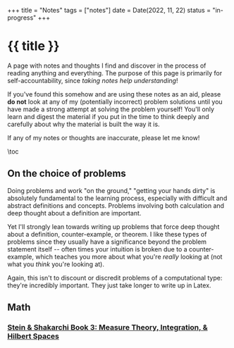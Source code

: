 +++
title = "Notes"
tags = ["notes"]
date = Date(2022, 11, 22)
status = "in-progress"
+++

# {{ title }} 

A page with notes and thoughts I find and discover in the process of
reading anything and everything. The purpose of this page is primarily
for self-accountability, since *taking notes help understanding*!


If you've found this somehow and are using these notes as an aid,
please **do not** look at any of my (potentially incorrect) problem
solutions until you have made a strong attempt at solving the problem
yourself! You'll only learn and digest the material if you put in the
time to think deeply and carefully about why the material is built the
way it is.

If any of my notes or thoughts are inaccurate, please let me know!

\toc

## On the choice of problems
Doing problems and work "on the ground," "getting your hands dirty" is
absolutely fundamental to the learning process, especially with
difficult and abstract definitions and concepts. Problems involving both
calculation and deep thought about a definition are important.

Yet I'll strongly lean towards writing up problems that force deep
thought about a definition, counter-example, or theorem. I like these
types of problems since they usually have a significance beyond the
problem statement itself -- often times your intuition is broken due to
a counter-example, which teaches you more about what you're *really*
looking at (not what you *think* you're looking at).

Again, this isn't to discount or discredit problems of a computational
type: they're incredibly important. They just take longer to write up in
Latex.

## Math
### [Stein & Shakarchi Book 3: Measure Theory, Integration, & Hilbert Spaces](/notes/stein-shakarchi-b3/)
